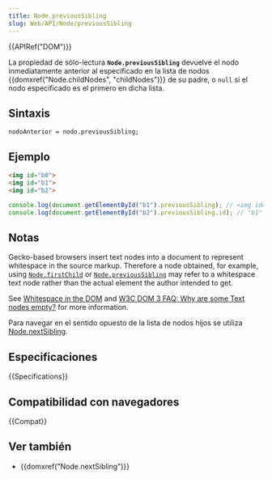 ```yaml
---
title: Node.previousSibling
slug: Web/API/Node/previousSibling
---
```


{{APIRef("DOM")}}

La propiedad de sólo-lectura **`Node.previousSibling`** devuelve el nodo inmediatamente anterior al especificado en la lista de nodos {{domxref("Node.childNodes", "childNodes")}} de su padre, o `null` si el nodo especificado es el primero en dicha lista.

## Sintaxis

```
nodoAnterior = nodo.previousSibling;
```

## Ejemplo

```html
<img id="b0">
<img id="b1">
<img id="b2">
```

```js
console.log(document.getElementById("b1").previousSibling); // <img id="b0">
console.log(document.getElementById("b2").previousSibling.id); // "b1"
```

## Notas

Gecko-based browsers insert text nodes into a document to represent whitespace in the source markup.
Therefore a node obtained, for example, using [`Node.firstChild`](/es/docs/Web/API/Node/firstChild) or [`Node.previousSibling`](/es/docs/Web/API/Node/previousSibling) may refer to a
whitespace text node rather than the actual element the author intended to get.

See [Whitespace in the DOM](/es/docs/Web/Guide/DOM/Whitespace_in_the_DOM) and
[W3C DOM 3 FAQ: Why are some Text nodes empty?](http://www.w3.org/DOM/faq.html#emptytext)
for more information.

Para navegar en el sentido opuesto de la lista de nodos hijos se utiliza [Node.nextSibling](/es/docs/Web/API/Node.nextSibling).

## Especificaciones

{{Specifications}}

## Compatibilidad con navegadores

{{Compat}}

## Ver también

- {{domxref("Node.nextSibling")}}
